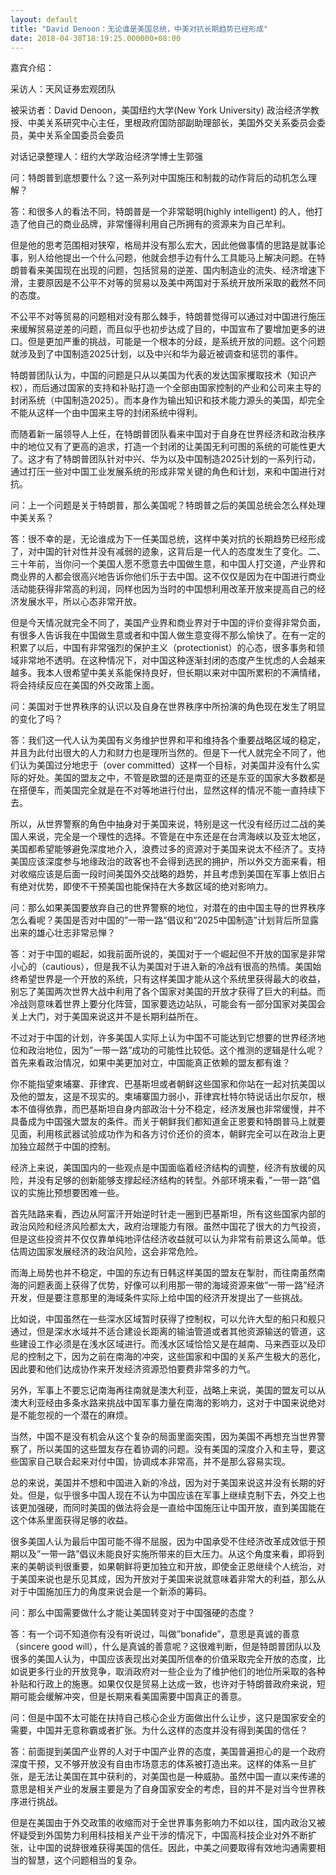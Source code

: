 ```yaml
---
layout: default
title: "David Denoon：无论谁是美国总统，中美对抗长期趋势已经形成"
date: 2018-04-30T18:19:25.000000+08:00
---
```


嘉宾介绍：

采访人：天风证券宏观团队

被采访者：David Denoon，美国纽约大学(New York University) 政治经济学教授、中美关系研究中心主任，里根政府国防部副助理部长，美国外交关系委员会委员，美中关系全国委员会委员

对话记录整理人：纽约大学政治经济学博士生郭强

问：特朗普到底想要什么？这一系列对中国施压和制裁的动作背后的动机怎么理解？

答：和很多人的看法不同，特朗普是一个非常聪明(highly intelligent) 的人，他打造了他自己的商业品牌，非常懂得利用自己所拥有的资源来为自己牟利。

但是他的思考范围相对狭窄，格局并没有那么宏大，因此他做事情的思路是就事论事，别人给他提出一个什么问题，他就会想手边有什么工具能马上解决问题。在特朗普看来美国现在出现的问题，包括贸易的逆差、国内制造业的流失、经济增速下滑，主要原因是不公平不对等的贸易以及美中两国对于系统开放所采取的截然不同的态度。

不公平不对等贸易的问题相对没有那么棘手，特朗普觉得可以通过对中国进行施压来缓解贸易逆差的问题，而且似乎也初步达成了目的，中国宣布了要增加更多的进口。但是更加严重的挑战，可能是一个根本的分歧，是系统开放的问题。这个问题就涉及到了中国制造2025计划，以及中兴和华为最近被调查和惩罚的事件。

特朗普团队认为，中国的问题是只从以美国为代表的发达国家攫取技术（知识产权），而后通过国家的支持和补贴打造一个全部由国家控制的产业和公司来主导的封闭系统（中国制造2025）。而本身作为输出知识和技术能力源头的美国，却完全不能从这样一个由中国来主导的封闭系统中得利。

而随着新一届领导人上任，在特朗普团队看来中国对于自身在世界经济和政治秩序中的地位又有了更高的追求，打造一个封闭的让美国无利可图的系统的可能性更大了。这才有了特朗普团队针对中兴、华为以及中国制造2025计划的一系列行动，通过打压一些对中国工业发展系统的形成非常关键的角色和计划，来和中国进行对抗。

问：上一个问题是关于特朗普，那么美国呢？特朗普之后的美国总统会怎么样处理中美关系？

答：很不幸的是，无论谁成为下一任美国总统，这样中美对抗的长期趋势已经形成了，对中国的针对性并没有减弱的迹象，这背后是一代人的态度发生了变化。二、三十年前，当你问一个美国人愿不愿意去中国做生意，和中国人打交道，产业界和商业界的人都会很高兴地告诉你他们乐于去中国。这不仅仅是因为在中国进行商业活动能获得非常高的利润，同样也因为当时的中国想利用改革开放来提高自己的经济发展水平，所以心态非常开放。

但是今天情况就完全不同了，美国产业界和商业界对于中国的评价变得非常负面，有很多人告诉我在中国做生意或者和中国人做生意变得不那么愉快了。在有一定的积累了以后，中国有非常强烈的保护主义（protectionist）的心态，很多事务和领域非常地不透明。在这种情况下，对中国这种逐渐封闭的态度产生忧虑的人会越来越多。我本人很希望中美关系能保持良好，但长期以来对中国所累积的不满情绪，将会持续反应在美国的外交政策上面。

问：美国对于世界秩序的认识以及自身在世界秩序中所扮演的角色现在发生了明显的变化了吗？

答：我们这一代人认为美国有义务维护世界和平和维持各个重要战略区域的稳定，并且为此付出很大的人力和财力也是理所当然的。但是下一代人就完全不同了，他们认为美国过分地忠于（over committed）这样一个目标，对美国并没有什么实际的好处。美国的盟友之中，不管是欧盟的还是南亚的还是东亚的国家大多数都是在搭便车，而美国完全就是在不对等地进行付出，显然这样的情况不能一直持续下去。

所以，从世界警察的角色中抽身对于美国来说，特别是这一代没有经历过二战的美国人来说，完全是一个理性的选择。不管是在中东还是在台湾海峡以及亚太地区，美国都希望能够避免深度地介入，浪费过多的资源对于美国来说太不经济了。支持美国应该深度参与地缘政治的政客也不会得到选民的拥护，所以外交方面来看，相对收缩应该是后面一段时间美国外交战略的趋势，并且考虑到美国在军事上依旧占有绝对优势，即使不干预美国也能保持在大多数区域的绝对影响力。

问：那么如果美国要放弃自己的世界警察的地位，对潜在的由中国主导的世界秩序怎么看呢？美国是否对中国的”一带一路”倡议和”2025中国制造”计划背后所显露出来的雄心壮志非常忌惮？

答：对于中国的崛起，如我前面所说的，美国对于一个崛起但不开放的国家是非常小心的（cautious），但是我不认为美国对于进入新的冷战有很高的热情。美国始终希望世界是一个开放的系统，只有这样美国才能从这个系统里获得最大的收益，别忘了美国两次世界大战中利用了各个国家对美国的开放才获得了巨大的利益。而冷战则意味着世界上要分化阵营，国家要选边站队，可能会有一部分国家对美国会关上大门，对于美国来说这并不是长期利益所在。

不过对于中国的计划，许多美国人实际上认为中国不可能达到它想要的世界经济地位和政治地位，因为”一带一路”成功的可能性比较低。这个推测的逻辑是什么呢？首先来看政治情况，如果中美更加对立，中国能真正依赖的盟友都有谁？

你不能指望柬埔寨、菲律宾、巴基斯坦或者朝鲜这些国家和你站在一起对抗美国以及他的盟友，这是不现实的。柬埔寨国力弱小，菲律宾杜特尔特说话出尔反尔，根本不值得依靠，而巴基斯坦自身内部政治十分不稳定，经济发展也非常缓慢，并不具备成为中国强大盟友的条件。而关于朝鲜我们都知道金正恩要和特朗普马上就要见面，利用核武器试验成功作为和各方讨价还价的资本，朝鲜完全可以在政治上更加独立超然于中国的控制。

经济上来说，美国国内的一些观点是中国面临着经济结构的调整，经济有放缓的风险，并没有足够的创新能够支撑起经济结构的转型。外部环境来看，”一带一路”倡议的实施比预想要困难一些。

首先陆路来看，西边从阿富汗开始逆时针走一圈到巴基斯坦，所有这些国家内部的政治风险和经济风险都太大，政府治理能力有限。虽然中国花了很大的力气投资，但是这些投资并不仅仅靠单纯地评估经济收益就可以认为非常有前景这么简单。低估周边国家发展经济的政治风险，这会非常危险。

而海上局势也并不稳定，中国的东边有日韩这样美国的盟友在掣肘，而往南虽然南海的问题表面上获得了优势，好像可以利用那一带的海域资源来做”一带一路”经济开发，但是要注意那里的海域条件实际上给中国的经济开发提出了一些挑战。

比如说，中国虽然在一些深水区域暂时获得了控制权，可以允许大型的船只和舰只通过，但是深水水域并不适合建设长距离的输油管道或者其他资源输送的管道，这些建设工作必须是在浅水区域进行。而浅水区域恰恰又是在越南、马来西亚以及印尼的控制之下，因为之前在南海的冲突，这些国家和中国的关系产生极大的恶化，因此要和他们达成协作来开发经济资源恐怕要费非常多的力气。

另外，军事上不要忘记南海再往南就是澳大利亚，战略上来说，美国的盟友可以从澳大利亚经由多条水路来挑战中国军事力量在南海的影响力，这对于中国来说绝对是不能忽视的一个潜在的麻烦。

当然，中国不是没有机会从这个复杂的局面里面突围，因为美国不再想充当世界警察了，所以美国的这些盟友存在着协调的问题。没有美国的深度介入和主导，要这些国家自己联合起来对付中国，协调成本非常高，并不是那么容易实现。

总的来说，美国并不想和中国进入新的冷战，因为对于美国来说这并没有长期的好处。但是，似乎很多中国人现在不认为中国应该在军事上继续克制下去，外交上也该更加强硬，而同时美国的做法将会是一直给中国施压让中国开放，直到美国能在这个体系里面获得足够的收益。

很多美国人认为最后中国可能不得不屈服，因为中国承受不住经济改革成效低于预期以及”一带一路”倡议未能良好实施所带来的巨大压力。从这个角度来看，即将到来的美朝谈判很重要，如果朝鲜将更加独立和开放，即使金正恩继续个人统治，对于美国来说也是乐见其成，因为开放对于美国来说就意味着非常大的利益，那么从对于中国施加压力的角度来说会是一个新添的筹码。

问：那么中国需要做什么才能让美国转变对于中国强硬的态度？

答：有一个词不知道你有没有听说过，叫做”bonafide”，意思是真诚的善意（sincere good will），什么是真诚的善意呢？这很难判断，但是特朗普团队以及很多的美国人认为，中国应该表现出对美国所信奉的价值采取完全开放的态度，比如说更多行业的开放竞争，取消政府对一些企业为了维护他们的地位所采取的各种补贴和行政上的施惠。如果仅仅是贸易上达成一致，也许对于特朗普政府来说，短期可能会缓解冲突，但是长期来看美国需要中国真正的善意。

问：但是中国不太可能在扶持自己核心企业方面做出什么让步，这只是国家安全的需要，中国并无意称霸或者扩张。为什么这样的态度并没有得到美国的信任？

答：前面提到美国产业界的人对于中国产业界的态度，美国普遍担心的是一个政府深度干预，又不够开放没有自由市场意志的体系被打造出来。这样的体系一旦扩张，是无法让美国在其中获利的，对美国也是一种威胁。虽然中国一直以来传递的意思是相关产业的发展主要是为了自身国家安全的考虑，目的并不是对当今世界秩序进行挑战。

但是在美国由于外交政策的收缩而对于全世界事务影响力不如以往，国内政治又被怀疑受到外国势力利用科技相关产业干涉的情况下，中国高科技企业对外不断扩张，让中国的说辞很难获得美国的信任。因此，中美之间要取得有效地沟通需要相当的智慧，这个问题相当的复杂。

